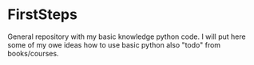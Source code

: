 # FirstSteps
General repository with my basic knowledge python code. I will put here some of my owe ideas how to use basic python also "todo" from books/courses.
